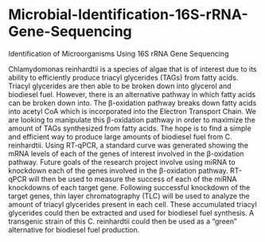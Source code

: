 # Microbial-Identification-16S-rRNA-Gene-Sequencing
Identification of Microorganisms Using 16S rRNA Gene Sequencing

Chlamydomonas reinhardtii is a species of algae that is of interest due to its ability to efficiently produce triacyl glycerides (TAGs) from fatty acids. Triacyl glycerides are then able to be broken down into glycerol and biodiesel fuel. However, there is an alternative pathway in which fatty acids can be broken down into. The β-oxidation pathway breaks down fatty acids into acetyl CoA which is incorporated into the Electron Transport Chain. We are looking to manipulate this β-oxidation pathway in order to maximize the amount of TAGs synthesized from fatty acids. The hope is to find a simple and efficient way to produce large amounts of biodiesel fuel from C. reinhardtii. Using RT-qPCR, a standard curve was generated showing the mRNA levels of each of the genes of interest involved in the β-oxidation pathway. Future goals of the research project involve using miRNA to knockdown each of the genes involved in the β-oxidation pathway. RT-qPCR will then be used to measure the success of each of the miRNA knockdowns of each target gene. Following successful knockdown of the target genes, thin layer chromatography (TLC) will be used to analyze the amount of triacyl glycerides present in each cell. These accumulated triacyl glycerides could then be extracted and used for biodiesel fuel synthesis. A transgenic strain of this C. reinhardtii could then be used as a “green” alternative for biodiesel fuel production.
